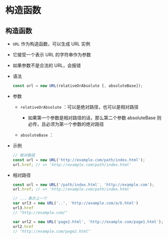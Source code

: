 # 构造函数

## 构造函数

  - `URL` 作为构造函数，可以生成 URL 实例

  - 它接受一个表示 URL 的字符串作为参数

  - 如果参数不是合法的 URL，会报错

  - 语法

    ```javascript
    const url = new URL(relativeOrAbsolute [, absoluteBase]);
    ```

  - 参数

      - `relativeOrAbsolute` ：可以是绝对路径，也可以是相对路径

          - 如果第一个参数是相对路径的话，那么第二个参数 absoluteBase 则必传，且必须为第一个参数的绝对路径

      - `absoluteBase` ：

  - 示例

    ```javascript
    // 绝对路径
    const url = new URL('http://example.com/path/index.html');
    url.href; // => 'http://example.com/path/index.html'
    ```

  - 相对路径

    ```javascript
    const url = new URL('/path/index.html', 'http://example.com');
    url.href; // => 'http://example.com/path/index.html'
    ```

    ```javascript
    // ..，表示上一个
    var url3 = new URL('..', 'http://example.com/a/b.html')
    url3.href
    // "http://example.com/"
    ```

    ```javascript
    var url2 = new URL('page2.html', 'http://example.com/page1.html');
    url2.href
    // "http://example.com/page2.html"
    ```
